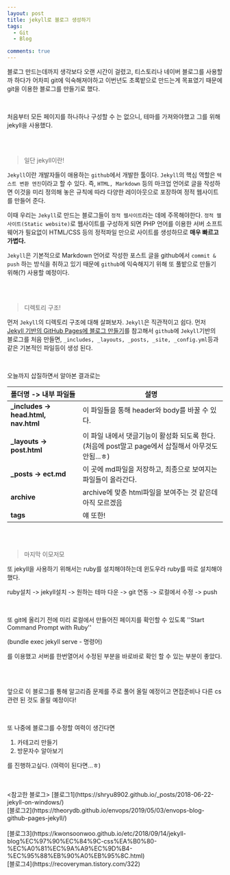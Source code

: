 ```yaml
---
layout: post
title: jekyll로 블로그 생성하기
tags:
  - Git
  - Blog

comments: true
---
```




블로그 만드는데까지 생각보다 오랜 시간이 걸렸고, 티스토리나 네이버 블로그를 사용할까 하다가 어차피 git에 익숙해져야하고 이번년도 초록밭으로 만드는게 목표였기 때문에 git을 이용한 블로그를 만들기로 했다.

<br>

처음부터 모든 페이지를 하나하나 구성할 수 는 없으니, 테마를 가져와야했고 그를 위해 jekyll을 사용했다.

<br><br>

>  일단 jekyll이란!

`Jekyll`이란 개발자들이 애용하는 `github`에서 개발한 툴이다.  `Jekyll`의 핵심 역할은 `텍스트 변환 엔진`이라고 할 수 있다. 즉, `HTML, Markdown` 등의 마크업 언어로 글을 작성하면 이것을 미리 정의해 놓은 규칙에 따라 다양한 레이아웃으로 포장하여 정적 웹사이트를 만들어 준다.

 이때 우리는 `Jekyll`로 만드는 블로그들이 `정적 웹사이트`라는 데에 주목해야한다. `정적 웹사이트(Static website)`로 웹사이트를 구성하게 되면 PHP 언어를 이용한 서버 소프트웨어가 필요없이 HTML/CSS 등의 정적파일 만으로 사이트를 생성하므로 **매우 빠르고 가볍다.**

 `Jekyll`은 기본적으로 Markdown 언어로 작성한 포스트 글을 github에서 `commit & push` 하는 방식을 취하고 있기 때문에 `github`에 익숙해지기 위해 또 풀밭으로 만들기 위해(?) 사용할 예정이다.

<br><br>

> 디렉토리 구조!

먼저 `Jekyll`의 디렉토리 구조에 대해 살펴보자.  `Jekyll`은 직관적이고 쉽다. 먼저 [Jekyll 기반의 GitHub Pages에 블로그 만들기](https://xho95.github.io/blog/github/jekyll/git/2016/01/11/Make-a-blog-with-Jekyll.html)를 참고해서 `github`에 `Jekyll`기반의 블로그를 처음 만들면, `_includes, _layouts, _posts, _site, _config.yml`등과 같은 기본적인 파일등이 생성 된다.

<br>

오늘까지 삽질하면서 알아본 결과로는

| 폴더명 -> 내부 파일들                 | 설명                                                         |
| :------------------------------------ | ------------------------------------------------------------ |
| **_includes -> head.html,  nav.html** | 이 파일들을 통해 header와 body를 바꿀 수 있다.               |
| **_layouts -> post.html**             | 이 파일 내에서 댓글기능이 활성화 되도록 한다. (처음에 post말고 page에서 삽질해서 아무것도 안됨...ㅎ) |
| **_posts -> ect.md**                  | 이 곳에 md파일을 저장하고, 최종으로 보여지는 파일들이 올라간다. |
| **archive**                           | archive에 맞춘 html파일을 보여주는 것 같은데 아직 모르겠음   |
| **tags**                              | 얘 또한!                                                     |

<br><br>

> 마지막 이모저모

또 jekyll을 사용하기 위해서는 ruby를 설치해야하는데 윈도우라 ruby를 따로 설치해야 했다.

ruby설치 -> jekyll설치 -> 원하는 테마 다운 -> git 연동 -> 로컬에서 수정 -> push

<br>

또 git에 올리기 전에 미리 로컬에서 만들어진 페이지를 확인할 수 있도록  ''Start Command Prompt with Ruby''

(bundle exec jekyll serve - 명령어)

를 이용했고 서버를 한번열어서 수정된 부분을 바로바로 확인 할 수 있는 부분이 좋았다.

 <br><br>

앞으로 이 블로그를 통해 알고리즘 문제를 주로 풀어 올릴 예정이고 면접준비나 다른 cs관련 된 것도 올릴 예정이다!

<br>

또 나중에 블로그를 수정할 여력이 생긴다면

1. 카테고리 만들기
2. 방문자수 알아보기

를 진행하고싶다. (여력이 된다면...ㅎ)

<br>
<br>
<참고한 블로그>
[블로그1](https://shryu8902.github.io/_posts/2018-06-22-jekyll-on-windows/)<br>
[블로그2](https://theorydb.github.io/envops/2019/05/03/envops-blog-github-pages-jekyll/)<br>

<br>
<css 안먹힐 때>
[블로그3](https://kwonsoonwoo.github.io/etc/2018/09/14/jekyll-blog%EC%97%90%EC%84%9C-css%EA%B0%80-%EC%A0%81%EC%9A%A9%EC%9D%B4-%EC%95%88%EB%90%A0%EB%95%8C.html)<br>
[블로그4](https://recoveryman.tistory.com/322)

<br>